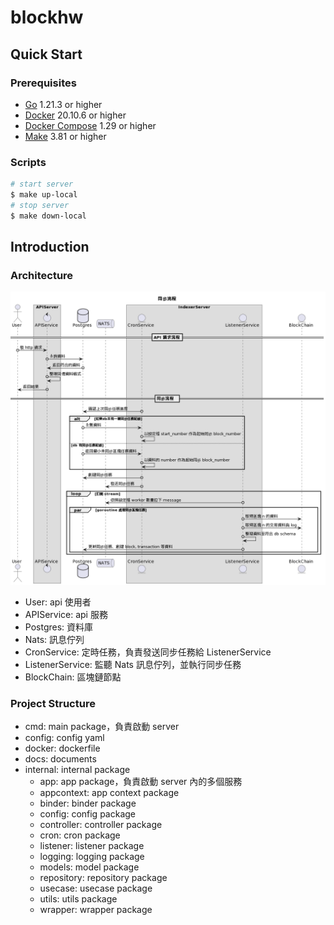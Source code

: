 # blockhw


## Quick Start

### Prerequisites
- [Go](https://golang.org/doc/install) 1.21.3 or higher
- [Docker](https://docs.docker.com/install/) 20.10.6 or higher
- [Docker Compose](https://docs.docker.com/compose/install/) 1.29 or higher
- [Make](https://www.gnu.org/software/make/) 3.81 or higher

### Scripts
```bash
# start server
$ make up-local
# stop server
$ make down-local
```

## Introduction

### Architecture
![](./docs/architecture.png)

- User: api 使用者
- APIService: api 服務
- Postgres: 資料庫
- Nats: 訊息佇列
- CronService: 定時任務，負責發送同步任務給 ListenerService
- ListenerService: 監聽 Nats 訊息佇列，並執行同步任務
- BlockChain: 區塊鏈節點

### Project Structure
- cmd: main package，負責啟動 server
- config: config yaml
- docker: dockerfile
- docs: documents
- internal: internal package
  - app: app package，負責啟動 server 內的多個服務
  - appcontext: app context package
  - binder: binder package
  - config: config package
  - controller: controller package
  - cron: cron package
  - listener: listener package
  - logging: logging package
  - models: model package
  - repository: repository package
  - usecase: usecase package
  - utils: utils package
  - wrapper: wrapper package